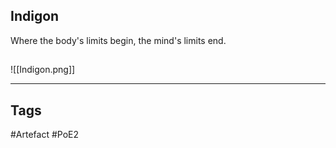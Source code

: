## Indigon
Where the body's limits begin,
the mind's limits end.
##
![[Indigon.png]]

---
## Tags
#Artefact
#PoE2